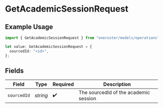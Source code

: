 # GetAcademicSessionRequest

## Example Usage

```typescript
import { GetAcademicSessionRequest } from "oneroster/models/operations";

let value: GetAcademicSessionRequest = {
  sourcedId: "<id>",
};
```

## Fields

| Field                                 | Type                                  | Required                              | Description                           |
| ------------------------------------- | ------------------------------------- | ------------------------------------- | ------------------------------------- |
| `sourcedId`                           | *string*                              | :heavy_check_mark:                    | The sourcedId of the academic session |